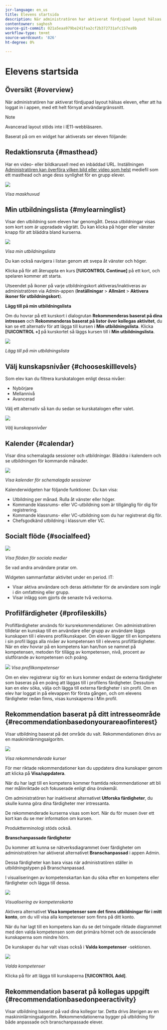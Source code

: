```yaml
---
jcr-language: en_us
title: Elevens startsida
description: När administratören har aktiverat fördjupad layout hälsas eleven, efter att ha loggat in i appen, med ett helt förnyat användargränssnitt.
contentowner: saghosh
source-git-commit: 021a5eaa979be241faa2cf2b372731afc157ea9b
workflow-type: tm+mt
source-wordcount: '826'
ht-degree: 0%

---
```




# Elevens startsida

## Översikt {#overview}

När administratören har aktiverat fördjupad layout hälsas eleven, efter att ha loggat in i appen, med ett helt förnyat användargränssnitt.

>[!NOTE]
>
>Avancerad layout stöds inte i IE11-webbläsaren.

Baserat på om en widget har aktiverats ser eleven följande:

## Redaktionsruta {#masthead}

Har en video- eller bildkarusell med en inbäddad URL. Inställningen [Administratören kan överföra vilken bild eller video som helst](../../administrators/feature-summary/announcements.md#masthead) mediefil som ett masthead och ange dess synlighet för en grupp elever.

![](assets/learner-masthead.png)

*Visa maskhuvud*

## Min utbildningslista {#mylearninglist}

Visar den utbildning som eleven har genomgått. Dessa utbildningar visas som kort som är uppradade vågrätt. Du kan klicka på höger eller vänster knapp för att bläddra bland kurserna.

![](assets/learner-my-learning-list.png)

*Visa min utbildningslista*

Du kan också navigera i listan genom att svepa åt vänster och höger.

Klicka på för att återuppta en kurs **[!UICONTROL Continue]** på ett kort, och spelaren kommer att starta.

Utseendet på ikoner på varje utbildningskort aktiveras/inaktiveras av administratören via Admin-appen (**Inställningar** > **Allmänt** > **Aktivera ikoner för utbildningskort**).

**Lägg till på min utbildningslista**

Om du hovrar på ett kurskort i dialogrutan **Rekommenderas baserat på dina intressen** och **Rekommenderas baserat på listor över kollegas aktivitet**, du kan se ett alternativ för att lägga till kursen i **Min utbildningslista**. Klicka **[!UICONTROL +]** på kurskortet så läggs kursen till i **Min utbildningslista**.

![](assets/add-my-learning.png)

*Lägg till på min utbildningslista*

## Välj kunskapsnivåer {#chooseskilllevels}

Som elev kan du filtrera kurskatalogen enligt dessa nivåer:

* Nybörjare
* Mellannivå
* Avancerad

Välj ett alternativ så kan du sedan se kurskatalogen efter valet.

![](assets/skill-levels.png)

*Välj kunskapsnivåer*

## Kalender {#calendar}

Visar dina schemalagda sessioner och utbildningar. Bläddra i kalendern och se utbildningen för kommande månader.

![](assets/learner-calendar.png)

*Visa kalender för schemalagda sessioner*

Kalenderwidgeten har följande funktioner. Du kan visa:

* Utbildning per månad. Rulla åt vänster eller höger.
* Kommande klassrums- eller VC-utbildning som är tillgänglig för dig för registrering.
* Kommande klassrums- eller VC-utbildning som du har registrerat dig för.
* Chefsgodkänd utbildning i klassrum eller VC.

## Socialt flöde {#socialfeed}

![](assets/social-feed.png)

*Visa flöden för sociala medier*

Se vad andra användare pratar om.

Widgeten sammanfattar aktivitet under en period. IT:

* Visar aktiva användare och deras aktiviteter för de användare som ingår i din omfattning eller grupp.
* Visar inlägg som gjorts de senaste två veckorna.

## Profilfärdigheter {#profileskills}

Profilfärdigheter används för kursrekommendationer. Om administratören tilldelar en kunskap till en användare eller grupp av användare läggs kunskapen till i elevens profilkunskaper. Om eleven lägger till en kompetens i sin profil läggs alla nivåer av kompetensen till i elevens profilfärdigheter. När en elev hovrar på en kompetens kan han/hon se namnet på kompetensen, metoden för tillägg av kompetensen, nivå, procent av slutförande av kompetensen och poäng.

![](assets/profile-skills.png)
*Visa profilkompetenser*

Om en elev registrerar sig för en kurs kommer endast de externa färdigheter som baseras på en poäng att läggas till i profilens färdigheter. Dessutom kan en elev söka, välja och lägga till externa färdigheter i sin profil. Om en elev har loggat in på elevappen för första gången, och om elevens färdigheter redan finns, visas kunskaperna i Min profil.

## Rekommendation baserat på ditt intresseområde {#recommendationbasedonyourareaofinterest}

Visar utbildning baserat på det område du valt. Rekommendationen drivs av en maskininlärningsalgoritm.

![](assets/learner-recommendation.png)

*Visa rekommenderade kurser*

För mer riktade rekommendationer kan du uppdatera dina kunskaper genom att klicka på **Visa/uppdatera**.

När du har lagt till en kompetens kommer framtida rekommendationer att bli mer målinriktade och fokuserade enligt dina önskemål.

Om administratören har inaktiverat alternativet **Utforska färdigheter**, du skulle kunna göra dina färdigheter mer intressanta.

De rekommenderade kurserna visas som kort. När du för musen över ett kort kan du se mer information om kursen.

Produktterminologi stöds också.

**Branschanpassade färdigheter**

Du kommer att kunna se nätverksdiagrammet över färdigheter om administratören har aktiverat alternativet **Branschanpassad** i appen Admin.

Dessa färdigheter kan bara visas när administratören ställer in utbildningstypen på Branschanpassad.

I visualiseringen av kompetenskartan kan du söka efter en kompetens eller färdigheter och lägga till dessa.

![](assets/learner-add-industry-skills.png)

*Visualisering av kompetenskarta*

Aktivera alternativet **Visa kompetenser som det finns utbildningar för i mitt konto**, om du vill visa alla kompetenser som finns på ditt konto.

När du har lagt till en kompetens kan du se det tvingade riktade diagrammet med den valda kompetensen som det primära hörnet och de associerade kunskaperna som mindre hörn.

De kunskaper du har valt visas också i **Valda kompetenser** -sektionen.

![](assets/learner-add-industry-skills-1.png)

*Valda kompetenser*

Klicka på för att lägga till kunskaperna **[!UICONTROL Add]**.

## Rekommendation baserat på kollegas uppgift {#recommendationbasedonpeeractivity}

Visar utbildning baserat på vad dina kollegor tar. Detta drivs återigen av en maskininlärningsalgoritm. Rekommendationerna bygger på utbildning för både anpassade och branschanpassade elever.
